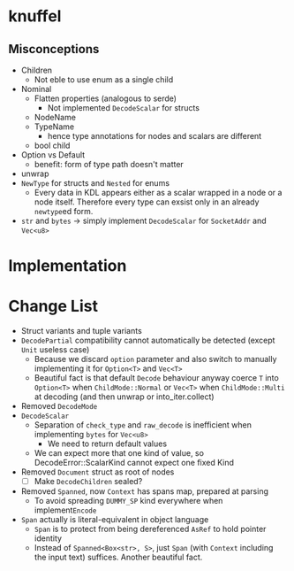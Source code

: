# knuffel

## Misconceptions

- Children
  - Not eble to use enum as a single child
- Nominal
  - Flatten properties (analogous to serde)
    - Not implemented `DecodeScalar` for structs
  - NodeName
  - TypeName
    - hence type annotations for nodes and scalars are different
  - bool child
- Option vs Default
  - benefit: form of type path doesn't matter 
- unwrap
- `NewType` for structs and `Nested` for enums
  - Every data in KDL appears either as a scalar wrapped in a node or a node itself. Therefore every type can exsist only in an already `newtype`ed form.
- `str` and `bytes` → simply implement `DecodeScalar` for `SocketAddr` and `Vec<u8>`

# Implementation

# Change List

- Struct variants and tuple variants
- `DecodePartial` compatibility cannot automatically be detected (except `Unit` useless case)
  - Because we discard `option` parameter and also switch to manually implementing it for `Option<T>` and `Vec<T>`
  - Beautiful fact is that default `Decode` behaviour anyway coerce `T` into `Option<T>` when `ChildMode::Normal` or `Vec<T>` when `ChildMode::Multi` at decoding (and then unwrap or into_iter.collect)
- Removed `DecodeMode`
- `DecodeScalar`
  - Separation of `check_type` and `raw_decode` is inefficient when implementing `bytes` for `Vec<u8>`
    - We need to return default values
  - We can expect more that one kind of value, so DecodeError::ScalarKind cannot expect one fixed Kind
- Removed `Document` struct as root of nodes
  - [ ] Make `DecodeChildren` sealed?
- Removed `Spanned`, now `Context` has spans map, prepared at parsing
  - To avoid spreading `DUMMY_SP` kind everywhere when implement`Encode`
- `Span` actually is literal-equivalent in object language
  - `Span` is to protect from being dereferenced `AsRef` to hold pointer identity
  - Instead of `Spanned<Box<str>, S>`, just `Span` (with `Context` including the input text) suffices. Another beautiful fact.
